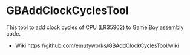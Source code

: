 # GBAddClockCyclesTool
This tool to add clock cycles of CPU (LR35902) to Game Boy assembly code.

* Wiki https://github.com/emutyworks/GBAddClockCyclesTool/wiki
